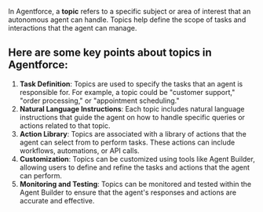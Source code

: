 In Agentforce, a **topic** refers to a specific subject or area of interest that an autonomous agent can handle. Topics help define the scope of tasks and interactions that the agent can manage. 

## Here are some key points about topics in Agentforce:

1. **Task Definition**: Topics are used to specify the tasks that an agent is responsible for. For example, a topic could be "customer support," "order processing," or "appointment scheduling."
2. **Natural Language Instructions**: Each topic includes natural language instructions that guide the agent on how to handle specific queries or actions related to that topic.
3. **Action Library**: Topics are associated with a library of actions that the agent can select from to perform tasks. These actions can include workflows, automations, or API calls.
4. **Customization**: Topics can be customized using tools like Agent Builder, allowing users to define and refine the tasks and actions that the agent can perform.
5. **Monitoring and Testing**: Topics can be monitored and tested within the Agent Builder to ensure that the agent's responses and actions are accurate and effective.
